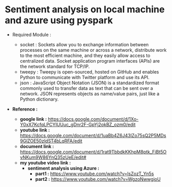 # Sentiment analysis on local machine and azure using pyspark

* Required Module :
  * socket : Sockets allow you to exchange information between processes on the same machine or across a network, distribute work to the most efficient machine, and they easily allow access to centralized data. Socket application program interfaces (APIs) are the network standard for TCP/IP.
  * tweepy : Tweepy is open-sourced, hosted on GitHub and enables Python to communicate with Twitter platform and use its API.
  * json : JavaScript Object Notation (JSON) is a standardized format commonly used to transfer data as text that can be sent over a network. JSON represents objects as name/value pairs, just like a Python dictionary.


* **Reference :**
  * **google link :** https://docs.google.com/document/d/1Xo-Y0xX7KcfqLPCYIUUuc_gDnr2F-GpYj2okBZ_ozm0/edit
  * **youtube link :** https://docs.google.com/document/d/1uaBb4Z6J43lZo75sQ2P5MDs9GlZOE50zldST4bLqRFA/edit
  * **document link :** https://docs.google.com/document/d/1rat9TbbdkKKhpM8ptk_FiBt5OvNKum9W86YnQ35zUeE/edit#
  * **my youtube video link :** 
    * **sentiment analysis using Azure :**
      * **part1 :** https://www.youtube.com/watch?v=lsZozT_Yn5s
      * **part2 :** https://www.youtube.com/watch?v=WgzoNwwgioU
